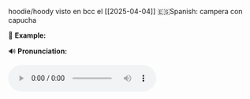 
hoodie/hoody visto en bcc el [[2025-04-04]]
🇪🇸Spanish: campera con capucha

📌 **Example:**  

🔊 **Pronunciation:**  


<audio src="https://dict.youdao.com/dictvoice?audio=hoodie&type=2" controls></audio>


